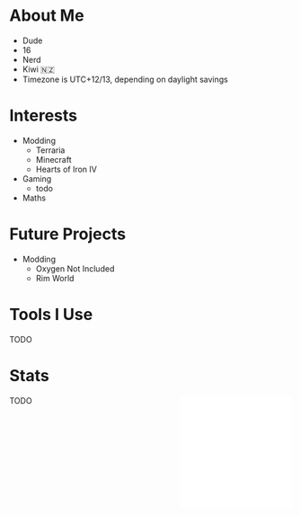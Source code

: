 # About Me

- Dude
- 16
- Nerd
- Kiwi 🇳🇿
- Timezone is UTC+12/13, depending on daylight savings

# Interests

- Modding
  - Terraria
  - Minecraft
  - Hearts of Iron IV
- Gaming
  - todo
- Maths


# Future Projects

- Modding
  - Oxygen Not Included
  - Rim World

# Tools I Use

TODO

# Stats

<img src="/test.svg" align="right">

TODO
